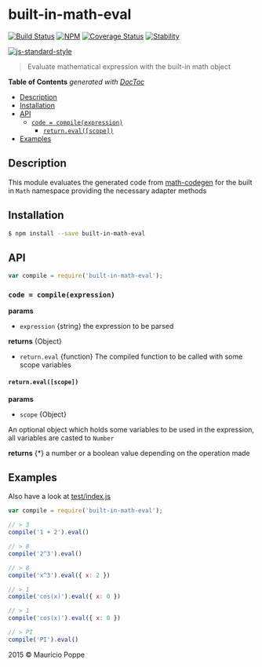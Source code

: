 # built-in-math-eval 

[![Build Status][travis-image]][travis-url] 
[![NPM][npm-image]][npm-url]
[![Coverage Status][coveralls-image]][coveralls-url]
[![Stability](https://img.shields.io/badge/stability-unstable-yellow.svg)]()

[![js-standard-style](https://cdn.rawgit.com/feross/standard/master/badge.svg)](https://github.com/feross/standard)

> Evaluate mathematical expression with the built-in math object

<!-- START doctoc generated TOC please keep comment here to allow auto update -->
<!-- DON'T EDIT THIS SECTION, INSTEAD RE-RUN doctoc TO UPDATE -->
**Table of Contents**  *generated with [DocToc](https://github.com/thlorenz/doctoc)*

- [Description](#description)
- [Installation](#installation)
- [API](#api)
  - [`code = compile(expression)`](#code--compileexpression)
    - [`return.eval([scope])`](#returnevalscope)
- [Examples](#examples)

<!-- END doctoc generated TOC please keep comment here to allow auto update -->

## Description

This module evaluates the generated code from [math-codegen](https://github.com/maurizzzio/math-codegen)
for the built in `Math` namespace providing the necessary adapter methods

## Installation

```sh
$ npm install --save built-in-math-eval
```

## API

```javascript
var compile = require('built-in-math-eval');
```

### `code = compile(expression)`

**params**
* `expression` {string} the expression to be parsed

**returns** {Object}
* `return.eval` {function} The compiled function to be called with some scope variables

#### `return.eval([scope])`

**params**
* `scope` {Object} 

An optional object which holds some variables to be used in the expression,
all variables are casted to `Number`

**returns** {*} a number or a boolean value depending on the operation made

## Examples

Also have a look at [test/index.js](https://github.com/maurizzzio/built-in-math-eval/blob/master/test/index.js)

```javascript
var compile = require('built-in-math-eval');

// > 3
compile('1 + 2').eval()

// > 8
compile('2^3').eval()

// > 8
compile('x^3').eval({ x: 2 })

// > 1
compile('cos(x)').eval({ x: 0 })

// > 1
compile('cos(x)').eval({ x: 0 })

// > PI
compile('PI').eval()
```

2015 © Mauricio Poppe

[npm-image]: https://img.shields.io/npm/v/built-in-math-eval.svg?style=flat
[npm-url]: https://npmjs.org/package/built-in-math-eval
[travis-image]: https://travis-ci.org/maurizzzio/built-in-math-eval.svg?branch=master
[travis-url]: https://travis-ci.org/maurizzzio/built-in-math-eval
[coveralls-image]: https://coveralls.io/repos/maurizzzio/built-in-math-eval/badge.svg
[coveralls-url]: https://coveralls.io/r/maurizzzio/built-in-math-eval
